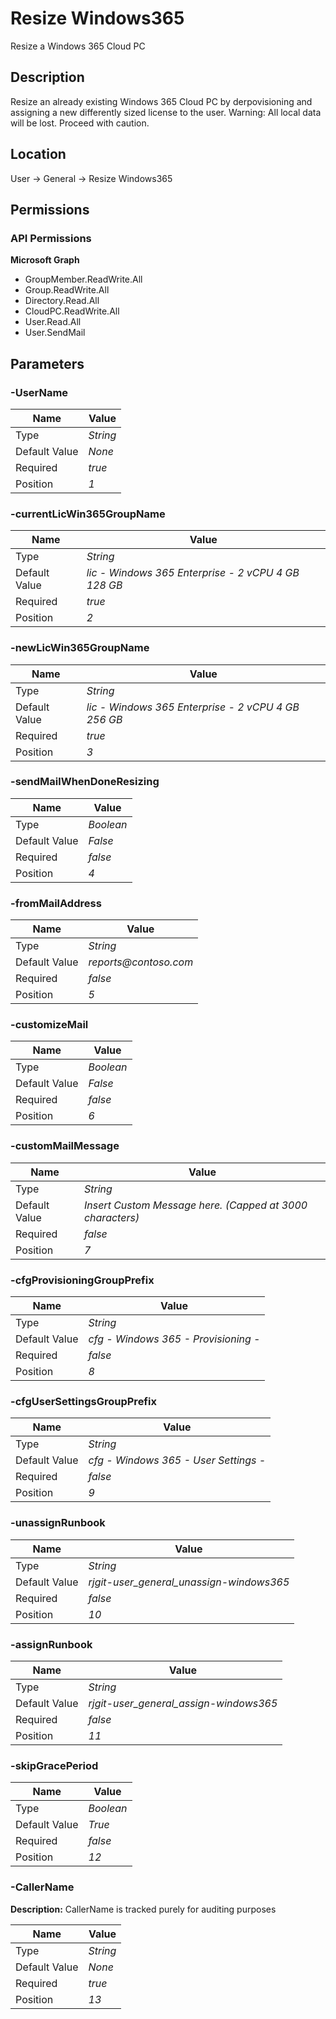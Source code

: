 # Resize Windows365

Resize a Windows 365 Cloud PC

## Description

Resize an already existing Windows 365 Cloud PC by derpovisioning and assigning a new differently sized license to the user. Warning: All local data will be lost. Proceed with caution.

## Location

User &rarr; General &rarr; Resize Windows365

## Permissions

### API Permissions

**Microsoft Graph**
- GroupMember.ReadWrite.All
- Group.ReadWrite.All
- Directory.Read.All
- CloudPC.ReadWrite.All
- User.Read.All
- User.SendMail

## Parameters

### -UserName

| Name | Value |
|---|---|
| Type | _String_ |
| Default Value | _None_ |
| Required | _true_ |
| Position | _1_ |

### -currentLicWin365GroupName

| Name | Value |
|---|---|
| Type | _String_ |
| Default Value | _lic - Windows 365 Enterprise - 2 vCPU 4 GB 128 GB_ |
| Required | _true_ |
| Position | _2_ |

### -newLicWin365GroupName

| Name | Value |
|---|---|
| Type | _String_ |
| Default Value | _lic - Windows 365 Enterprise - 2 vCPU 4 GB 256 GB_ |
| Required | _true_ |
| Position | _3_ |

### -sendMailWhenDoneResizing

| Name | Value |
|---|---|
| Type | _Boolean_ |
| Default Value | _False_ |
| Required | _false_ |
| Position | _4_ |

### -fromMailAddress

| Name | Value |
|---|---|
| Type | _String_ |
| Default Value | _reports@contoso.com_ |
| Required | _false_ |
| Position | _5_ |

### -customizeMail

| Name | Value |
|---|---|
| Type | _Boolean_ |
| Default Value | _False_ |
| Required | _false_ |
| Position | _6_ |

### -customMailMessage

| Name | Value |
|---|---|
| Type | _String_ |
| Default Value | _Insert Custom Message here. (Capped at 3000 characters)_ |
| Required | _false_ |
| Position | _7_ |

### -cfgProvisioningGroupPrefix

| Name | Value |
|---|---|
| Type | _String_ |
| Default Value | _cfg - Windows 365 - Provisioning -_ |
| Required | _false_ |
| Position | _8_ |

### -cfgUserSettingsGroupPrefix

| Name | Value |
|---|---|
| Type | _String_ |
| Default Value | _cfg - Windows 365 - User Settings -_ |
| Required | _false_ |
| Position | _9_ |

### -unassignRunbook

| Name | Value |
|---|---|
| Type | _String_ |
| Default Value | _rjgit-user_general_unassign-windows365_ |
| Required | _false_ |
| Position | _10_ |

### -assignRunbook

| Name | Value |
|---|---|
| Type | _String_ |
| Default Value | _rjgit-user_general_assign-windows365_ |
| Required | _false_ |
| Position | _11_ |

### -skipGracePeriod

| Name | Value |
|---|---|
| Type | _Boolean_ |
| Default Value | _True_ |
| Required | _false_ |
| Position | _12_ |

### -CallerName

**Description:** CallerName is tracked purely for auditing purposes 

| Name | Value |
|---|---|
| Type | _String_ |
| Default Value | _None_ |
| Required | _true_ |
| Position | _13_ |


